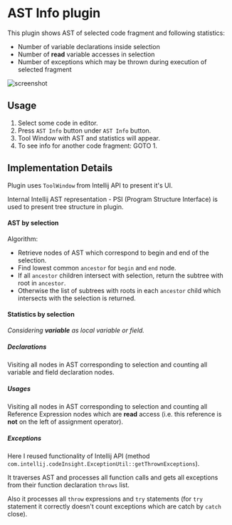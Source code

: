 # AST Info plugin

This plugin shows AST of selected code fragment and following statistics:

- Number of variable declarations inside selection
- Number of **read** variable accesses in selection
- Number of exceptions which may be thrown during execution of selected fragment

![screenshot](https://github.com/karvozavr/ast-info-plugin/images/screenshot.png)

## Usage

1. Select some code in editor.
2. Press `AST Info` button under `AST Info` button.
3. Tool Window with AST and statistics will appear.
4. To see info for another code fragment: GOTO 1.

## Implementation Details

Plugin uses `ToolWindow` from Intellij API to present it's UI.

Internal Intellij AST representation - PSI (Program Structure Interface) is used to present tree structure in plugin.

#### AST by selection

Algorithm:

- Retrieve nodes of AST which correspond to begin and end of the selection.
- Find lowest common `ancestor` for `begin` and  `end` node.
- If all `ancestor` children intersect with selection, return the subtree with root in `ancestor`.
- Otherwise the list of subtrees with roots in each `ancestor` child which intersects with the selection is returned. 

#### Statistics by selection

_Considering **variable** as local variable or field._

##### Declarations

Visiting all nodes in AST corresponding to selection and counting all variable and field declaration nodes.

##### Usages

Visiting all nodes in AST corresponding to selection 
and counting all Reference Expression nodes which are **read** access 
(i.e. this reference is **not** on the left of assignment operator).

##### Exceptions

Here I reused functionality of Intellij API (method `com.intellij.codeInsight.ExceptionUtil::getThrownExceptions`). 

It traverses AST and processes all function calls and gets all exceptions from their function declaration `throws` list. 

Also it processes all `throw` expressions and `try` statements (for `try` statement it correctly doesn't count exceptions which are catch by `catch` close).
